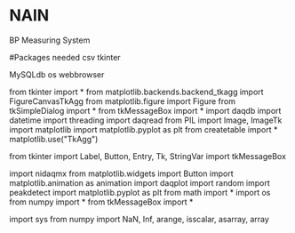 # NAIN
BP Measuring System

#Packages needed
csv
tkinter

MySQLdb
os
webbrowser

from tkinter import *
from matplotlib.backends.backend_tkagg import FigureCanvasTkAgg
from matplotlib.figure import Figure
from tkSimpleDialog import *
from tkMessageBox import *
import daqdb
import datetime
import threading
import daqread
from PIL import Image, ImageTk
import matplotlib
import matplotlib.pyplot as plt
from createtable import *
matplotlib.use("TkAgg")

from tkinter import Label, Button, Entry, Tk, StringVar
import tkMessageBox

import nidaqmx
from matplotlib.widgets import Button
import matplotlib.animation as animation
import daqplot
import random
import peakdetect
import matplotlib.pyplot as plt
from math import *
import os
from numpy import *
from tkMessageBox import *

import sys
from numpy import NaN, Inf, arange, isscalar, asarray, array

